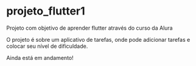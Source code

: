# projeto_flutter1

Projeto com objetivo de aprender flutter através do curso da Alura

O projeto é sobre um aplicativo de tarefas, onde pode adicionar tarefas e colocar seu nível de dificuldade.

Ainda está em andamento!

